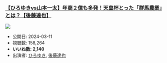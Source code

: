 ### [【ひろゆきvs山本一太】年商２億も多発！天皇杯とった「群馬農業」とは？【後藤達也】](https://www.youtube.com/watch?v=C5ch06ZICP4)
[![](https://img.youtube.com/vi/C5ch06ZICP4/sddefault.jpg)](https://www.youtube.com/watch?v=C5ch06ZICP4)
-   公開日: 2024-03-11
-   視聴数: 158,264
-   **いいね数: 2,140**
-   出演者: [ひろゆき](/rehacq_fan/people/ひろゆき "wikilink"), [後藤達也](/rehacq_fan/people/後藤達也 "wikilink")
